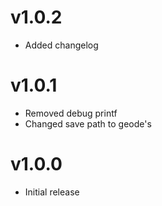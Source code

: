 # v1.0.2

 * Added changelog

# v1.0.1

 * Removed debug printf
 * Changed save path to geode's

# v1.0.0

 * Initial release